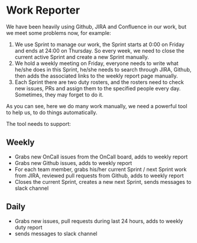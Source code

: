 # Work Reporter

We have been heavily using Github, JIRA and Confluence in our work, but we meet some problems now, for example:

1. We use Sprint to manage our work, the Sprint starts at 0:00 on Friday and ends at 24:00 on Thursday. So every week, we need to close the current active Sprint and create a new Sprint manually. 
2. We hold a weekly meeting on Friday, everyone needs to write what he/she does in this Sprint, he/she needs to search through JIRA, Github, then adds the associated links to the weekly report page manually.
3. Each Sprint there are two duty rosters, and the rosters need to check new issues, PRs and assign them to the specified people every day. Sometimes, they may forget to do it.

As you can see, here we do many work manually, we need a powerful tool to help us, to do things automatically. 

The tool needs to support:

## Weekly

+ Grabs new OnCall issues from the OnCall board, adds to weekly report
+ Grabs new Github issues, adds to weekly report
+ For each team member, grabs his/her current Sprint / next Sprint work from JIRA, reviewed pull requests from Github, adds to weekly report
+ Closes the current Sprint, creates a new next Sprint, sends messages to slack channel

## Daily

+ Grabs new issues, pull requests during last 24 hours, adds to weekly duty report
+ sends messages to slack channel